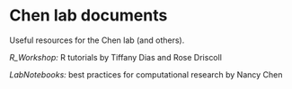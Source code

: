 # Chen lab documents
Useful resources for the Chen lab (and others).

*R_Workshop:* R tutorials by Tiffany Dias and Rose Driscoll

*LabNotebooks:* best practices for computational research by Nancy Chen
